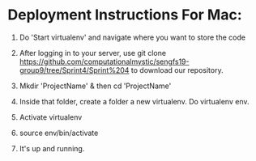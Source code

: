 # Deployment Instructions For Mac:

1. Do 'Start virtualenv' and navigate where you want to store the code

2. After logging in to your server, use git clone https://github.com/computationalmystic/sengfs19-group9/tree/Sprint4/Sprint%204 to download our repository.

3. Mkdir 'ProjectName' & then cd 'ProjectName'

4. Inside that folder, create a folder a new virtualenv. Do virtualenv env.

5. Activate virtualenv

6. source env/bin/activate

7. It's up and running.